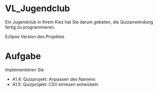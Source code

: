 # VL_Jugendclub
Ein Jugendclub in Ihrem Kiez hat Sie darum gebeten, die Quizanwendung fertig zu programmieren.

Eclipse Version des Projektes

# Aufgabe
Implementieren Sie
* A1.4: Quizprojekt: Anpassen des Namens
* A1.5: Quizprojekt: CSV einlesen entwickeln
